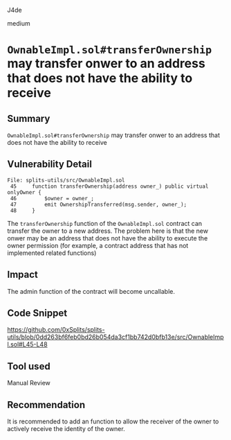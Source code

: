 J4de

medium

# `OwnableImpl.sol#transferOwnership` may transfer onwer to an address that does not have the ability to receive

## Summary

`OwnableImpl.sol#transferOwnership` may transfer onwer to an address that does not have the ability to receive

## Vulnerability Detail

```solidity
File: splits-utils/src/OwnableImpl.sol
 45     function transferOwnership(address owner_) public virtual onlyOwner {
 46         $owner = owner_;
 47         emit OwnershipTransferred(msg.sender, owner_);
 48     }
```

The `transferOwnership` function of the `OwnableImpl.sol` contract can transfer the owner to a new address. The problem here is that the new onwer may be an address that does not have the ability to execute the owner permission (for example, a contract address that has not implemented related functions)

## Impact

The admin function of the contract will become uncallable.

## Code Snippet

https://github.com/0xSplits/splits-utils/blob/0dd263bf6feb0bd26b054da3cf1bb742d0bfb13e/src/OwnableImpl.sol#L45-L48

## Tool used

Manual Review

## Recommendation

It is recommended to add an function to allow the receiver of the owner to actively receive the identity of the owner.